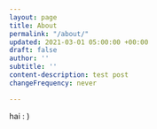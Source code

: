 ```yaml
---
layout: page
title: About
permalink: "/about/"
updated: 2021-03-01 05:00:00 +00:00
draft: false
author: ''
subtitle: ''
content-description: test post
changeFrequency: never

---
```

hai : )